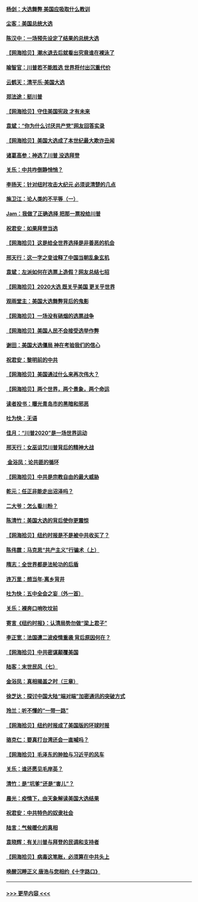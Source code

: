 #### [杨剑：大选舞弊 美国应吸取什么教训](../pages/nsc993/n12543937.md?t=11122002) 
#### [尘客：美国总统大选](../pages/nsc993/n12543828.md?t=11122002) 
#### [陈汉中：一场预先设定了结果的总统大选](../pages/nsc993/n12543564.md?t=11122002) 
#### [【网海拾贝】潮水退去后就看出究竟谁在裸泳了](../pages/nsc993/n12543321.md?t=11122002) 
#### [喻智官：川普若不能胜选 世界将付出沉重代价](../pages/nsc993/n12541352.md?t=11122002) 
#### [云鹤天：清平乐‧美国大选](../pages/nsc993/n12540916.md?t=11122002) 
#### [郑法途：挺川普](../pages/nsc993/n12540898.md?t=11122002) 
#### [【网海拾贝】守住美国宪政 才有未来](../pages/nsc993/n12540423.md?t=11122002) 
#### [袁斌：“你为什么讨厌共产党”网友回答实录](../pages/nsc993/n12540208.md?t=11122002) 
#### [【网海拾贝】美国大选成了本世纪最大欺诈丑闻](../pages/nsc993/n12538029.md?t=11122002) 
#### [诸葛高参：神选了川普 没选拜登](../pages/nsc993/n12537664.md?t=11122002) 
#### [关乐：中共咋倒静悄悄？](../pages/nsc993/n12537615.md?t=11122002) 
#### [李扬天：针对纽时攻击大纪元 必须说清楚的几点](../pages/nsc993/n12536001.md?t=11122002) 
#### [施卫江：论人类的不平等（一）](../pages/nsc993/n12535700.md?t=11122002) 
#### [Jam：我做了正确选择 把那一票投给川普](../pages/nsc993/n12535743.md?t=11122002) 
#### [祝君安：如果拜登当选](../pages/nsc993/n12535726.md?t=11122002) 
#### [【网海拾贝】这是给全世界选择是非善恶的机会](../pages/nsc993/n12535061.md?t=11122002) 
#### [邢天行：这一字之变诠释了中国当朝乱象玄机](../pages/nsc993/n12533446.md?t=11122002) 
#### [袁斌：左派如何在选票上造假？网友总结七招](../pages/nsc993/n12533180.md?t=11122002) 
#### [【网海拾贝】2020大选 既关乎美国 更关乎世界](../pages/nsc993/n12533161.md?t=11122002) 
#### [观雨堂主：美国大选舞弊背后的鬼影](../pages/nsc993/n12533153.md?t=11122002) 
#### [【网海拾贝】一场没有硝烟的选票战争](../pages/nsc993/n12531883.md?t=11122002) 
#### [【网海拾贝】美国人民不会接受选举作弊](../pages/nsc993/n12528850.md?t=11122002) 
#### [谢田：美国大选僵局 神在考验我们的信心](../pages/nsc993/n12527932.md?t=11122002) 
#### [祝君安：黎明前的中共](../pages/nsc993/n12524071.md?t=11122002) 
#### [【网海拾贝】美国通过什么来再次伟大？](../pages/nsc993/n12523844.md?t=11122002) 
#### [【网海拾贝】两个世界，两个景象，两个命运](../pages/nsc993/n12521419.md?t=11122002) 
#### [读者投书：曝光青岛市的黑暗和邪恶](../pages/nsc993/n12520988.md?t=11122002) 
#### [吐为快：无语](../pages/nsc993/n12518588.md?t=11122002) 
#### [佳月：“川普2020”是一场世界运动](../pages/nsc993/n12518581.md?t=11122002) 
#### [邢天行：女巫诅咒川普背后的精神大战](../pages/nsc993/n12517257.md?t=11122002) 
#### [ 金浴凤：论共匪的循环](../pages/nsc993/n12517133.md?t=11122002) 
#### [【网海拾贝】中共是宗教自由的最大威胁](../pages/nsc993/n12516879.md?t=11122002) 
#### [乾元：任正非能走出沼泽吗？](../pages/nsc993/n12515831.md?t=11122002) 
#### [二大爷：怎么看川粉？](../pages/nsc993/n12515820.md?t=11122002) 
#### [陈清竹：美国大选的背后使你更震惊](../pages/nsc993/n12515589.md?t=11122002) 
#### [【网海拾贝】纽约时报是不是被中共收买了？](../pages/nsc993/n12515122.md?t=11122002) 
#### [陈伟霆：马克思“共产主义”行骗术（上）](../pages/nsc993/n12510217.md?t=11122002) 
#### [隋志：全世界都是法轮功的后盾](../pages/nsc993/n12510636.md?t=11122002) 
#### [连万里：想当年‧离乡背井](../pages/nsc993/n12510623.md?t=11122002) 
#### [吐为快：五中全会之妄（外一首）](../pages/nsc993/n12510470.md?t=11122002) 
#### [关乐：裸奔口哨吹坟前](../pages/nsc993/n12510403.md?t=11122002) 
#### [寄言《纽约时报》：认清局势勿做“梁上君子”](../pages/nsc993/n12510042.md?t=11122002) 
#### [李正宽：法国遭二波疫情重袭 背后原因何在？](../pages/nsc993/n12509971.md?t=11122002) 
#### [【网海拾贝】中共密谋颠覆美国](../pages/nsc993/n12509816.md?t=11122002) 
#### [陆客：末世民风（七）](../pages/nsc993/n12507822.md?t=11122002) 
#### [金浴凤：真相揭盖之时（三章）](../pages/nsc993/n12507804.md?t=11122002) 
#### [徐芝达：探讨中国大陆“端对端”加密通讯的突破方式](../pages/nsc993/n12507682.md?t=11122002) 
#### [玲兰：听不懂的“一带一路”](../pages/nsc993/n12507669.md?t=11122002) 
#### [【网海拾贝】纽约时报成了美国版的环球时报](../pages/nsc993/n12507053.md?t=11122002) 
#### [骆克仁：要真打台湾还会一直喊吗？](../pages/nsc993/n12506843.md?t=11122002) 
#### [【网海拾贝】毛泽东的肿脸与习近平的风车](../pages/nsc993/n12504537.md?t=11122002) 
#### [关乐：谁还愿见毛岸英？](../pages/nsc993/n12503866.md?t=11122002) 
#### [清竹：是“坑爹”还是“害儿”？](../pages/nsc993/n12503034.md?t=11122002) 
#### [晨光：疫情下，由天象解读美国大选结果](../pages/nsc993/n12502536.md?t=11122002) 
#### [祝君安：中共特色的奴隶社会](../pages/nsc993/n12501529.md?t=11122002) 
#### [陆言：气候暖化的真相](../pages/nsc993/n12501183.md?t=11122002) 
#### [袁晓辉：有关川普与拜登的民调和支持者](../pages/nsc993/n12500433.md?t=11122002) 
#### [【网海拾贝】病毒这笔账，必须算在中共头上](../pages/nsc993/n12500320.md?t=11122002) 
#### [唤醒沉睡正义 唐浩与您相约《十字路口》](../pages/nsc993/n12497980.md?t=11122002) 

----
#### [ >>> 更早内容 <<< ](../indexes/nsc993-earlier.md)
